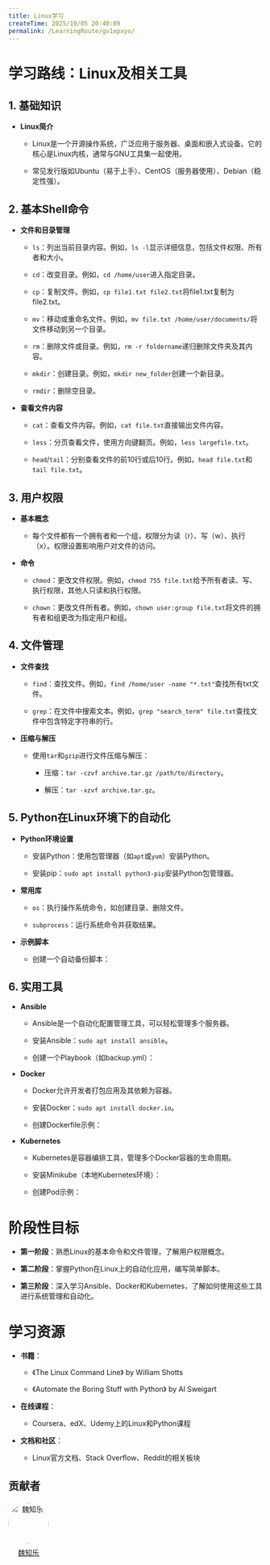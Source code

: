 ```yaml
---
title: Linux学习
createTime: 2025/10/05 20:40:09
permalink: /LearningRoute/gv1epxyo/
---
```

# 学习路线：Linux及相关工具

## 1. 基础知识

* **Linux简介**

  * Linux是一个开源操作系统，广泛应用于服务器、桌面和嵌入式设备。它的核心是Linux内核，通常与GNU工具集一起使用。

  * 常见发行版如Ubuntu（易于上手）、CentOS（服务器使用）、Debian（稳定性强）。



## 2. 基本Shell命令

* **文件和目录管理**

  * `ls`：列出当前目录内容。例如，`ls -l`显示详细信息，包括文件权限、所有者和大小。

  * `cd`：改变目录。例如，`cd /home/user`进入指定目录。

  * `cp`：复制文件。例如，`cp file1.txt file2.txt`将file1.txt复制为file2.txt。

  * `mv`：移动或重命名文件。例如，`mv file.txt /home/user/documents/`将文件移动到另一个目录。

  * `rm`：删除文件或目录。例如，`rm -r foldername`递归删除文件夹及其内容。

  * `mkdir`：创建目录。例如，`mkdir new_folder`创建一个新目录。

  * `rmdir`：删除空目录。



* **查看文件内容**

  * `cat`：查看文件内容。例如，`cat file.txt`直接输出文件内容。

  * `less`：分页查看文件，使用方向键翻页。例如，`less largefile.txt`。

  * `head`/`tail`：分别查看文件的前10行或后10行。例如，`head file.txt`和`tail file.txt`。



## 3. 用户权限

* **基本概念**

  * 每个文件都有一个拥有者和一个组，权限分为读（r）、写（w）、执行（x）。权限设置影响用户对文件的访问。



* **命令**

  * `chmod`：更改文件权限。例如，`chmod 755 file.txt`给予所有者读、写、执行权限，其他人只读和执行权限。

  * `chown`：更改文件所有者。例如，`chown user:group file.txt`将文件的拥有者和组更改为指定用户和组。



## 4. 文件管理

* **文件查找**

  * `find`：查找文件。例如，`find /home/user -name "*.txt"`查找所有txt文件。

  * `grep`：在文件中搜索文本。例如，`grep "search_term" file.txt`查找文件中包含特定字符串的行。



* **压缩与解压**

  * 使用`tar`和`gzip`进行文件压缩与解压：

    * 压缩：`tar -czvf archive.tar.gz /path/to/directory`。

    * 解压：`tar -xzvf archive.tar.gz`。



## 5. Python在Linux环境下的自动化

* **Python环境设置**

  * 安装Python：使用包管理器（如`apt`或`yum`）安装Python。

  * 安装pip：`sudo apt install python3-pip`安装Python包管理器。



* **常用库**

  * `os`：执行操作系统命令，如创建目录、删除文件。

  * `subprocess`：运行系统命令并获取结果。



* **示例脚本**

  * 创建一个自动备份脚本：



## 6. 实用工具

* **Ansible**

  * Ansible是一个自动化配置管理工具，可以轻松管理多个服务器。

  * 安装Ansible：`sudo apt install ansible`。

  * 创建一个Playbook（如backup.yml）：



* **Docker**

  * Docker允许开发者打包应用及其依赖为容器。

  * 安装Docker：`sudo apt install docker.io`。

  * 创建Dockerfile示例：



* **Kubernetes**

  * Kubernetes是容器编排工具，管理多个Docker容器的生命周期。

  * 安装Minikube（本地Kubernetes环境）：

  * 创建Pod示例：



# 阶段性目标

* **第一阶段**：熟悉Linux的基本命令和文件管理，了解用户权限概念。

* **第二阶段**：掌握Python在Linux上的自动化应用，编写简单脚本。

* **第三阶段**：深入学习Ansible、Docker和Kubernetes，了解如何使用这些工具进行系统管理和自动化。



# 学习资源

* **书籍**：

  * 《The Linux Command Line》 by William Shotts

  * 《Automate the Boring Stuff with Python》 by Al Sweigart

* **在线课程**：

  * Coursera、edX、Udemy上的Linux和Python课程

* **文档和社区**：

  * Linux官方文档、Stack Overflow、Reddit的相关板块

## 贡献者

<div class="contributors-list" style="display: flex; gap: 20px; flex-wrap: wrap; margin-top: 20px;">
  <!-- 贡献者 1 -->    
  <div style="text-align: center;">
    <img src="https://avatars.githubusercontent.com/u/94302726?v=4" alt="魏知乐" style="width: 80px; border-radius: 50%;" />
    <p style="margin-top: 8px;"><a href="https://github.com/spaceluke" target="_blank">魏知乐</a></p>
  </div>

</div>
